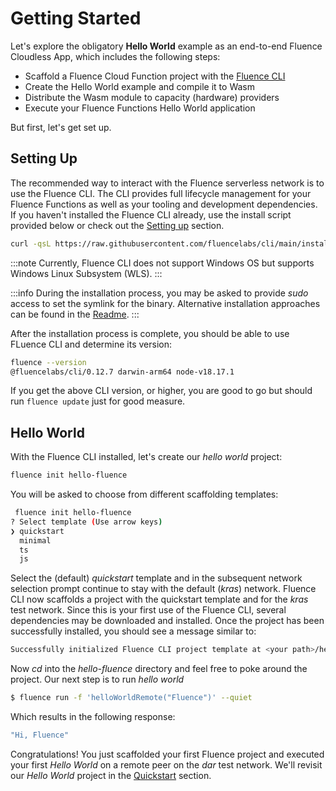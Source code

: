 # Getting Started

Let's explore the obligatory **Hello World** example as an end-to-end Fluence Cloudless App, which includes the following steps:

* Scaffold a Fluence Cloud Function project with the [Fluence CLI](../glossary.md/#fluence-cli)
* Create the Hello World example and compile it to Wasm
* Distribute the Wasm module to capacity (hardware) providers
* Execute your Fluence Functions Hello World application

But first, let's get set up.

## Setting Up

The recommended way to interact with the Fluence serverless network is to use the Fluence CLI. The CLI provides full lifecycle management for your Fluence Functions as well as your tooling and development dependencies. If you haven't installed the Fluence CLI already, use the install script provided below or check out the [Setting up](../setting-up/setting_up.md) section.

```bash
curl -qsL https://raw.githubusercontent.com/fluencelabs/cli/main/install.sh | bash
```

:::note
Currently, Fluence CLI does not support Windows OS but supports Windows Linux Subsystem (WLS).
:::

:::info
During the installation process, you may be asked to provide *sudo* access to set the symlink for the binary.
Alternative installation approaches can be found in the [Readme](https://github.com/fluencelabs/cli?tab=readme-ov-file#installation-and-usage).
:::

After the installation process is complete, you should be able to use FLuence CLI and determine its version:

```bash
fluence --version
@fluencelabs/cli/0.12.7 darwin-arm64 node-v18.17.1
```

If you get the above CLI version, or higher, you are good to go but should run `fluence update` just for good measure.

## Hello World

With the Fluence CLI installed, let's create our *hello world* project:

```bash
fluence init hello-fluence
```

You will be asked to choose from different scaffolding templates:

```bash
 fluence init hello-fluence
? Select template (Use arrow keys)
❯ quickstart
  minimal
  ts
  js
```

Select the (default) *quickstart* template and in the subsequent network selection prompt continue to stay with the default (*kras*) network. Fluence CLI now scaffolds a project with the quickstart template and for the *kras* test network. Since this is your first use of the Fluence CLI, several dependencies may be downloaded and installed. Once the project has been successfully installed, you should see a message similar to:

```bash
Successfully initialized Fluence CLI project template at <your path>/hello-fluence
```

Now *cd* into the *hello-fluence* directory and feel free to poke around the project. Our next step is to run *hello world* 

```bash
$ fluence run -f 'helloWorldRemote("Fluence")' --quiet
```
Which results in the following response:

```bash
"Hi, Fluence"
```

Congratulations! You just scaffolded your first Fluence project and executed your first *Hello World* on a remote peer on the *dar* test network. We'll revisit our *Hello World* project in the [Quickstart](../Quickstarts/your_first_lambda.md) section.